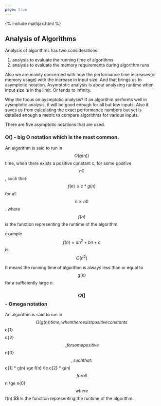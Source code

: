 ```yaml
---
page: true
---
```

{% include mathjax.html %}

## Analysis of Algorithms

Analysis of algorithms has two considerations:
1) analysis to evaluate the running time of algorithms
2) analysis to evaluate the memory requirements during algorithm runs

Also we are mainly concerned with how the performance time increases(or memory usage) with the increase in input size.
And that brings us to asymptotic notation.
Asymptotic analysis is about analyzing runtime when input size is in the limit. Or tends to infinity.
 
Why the focus on aysmptotic analysis?
If an algorithm performs well in aysmptotic analysis, it will be good enough for all but few inputs.
Also it saves us from calculating the exact performance numbers but yet is detailed enough a metric to compare algorithms for various inputs.


There are five asymptotic notations that are used.

### O() - big O notation which is the most common.

An algorithm is said to run in $$O(g(n))$$ time, when there exists a positive constant c, for some positive $$ n{0} $$, such that:
$$ f(n) \le c * g(n) $$ for all $$ n  \ge n{0}$$.
where $$f(n) $$ is the function representing the runtime of the algorithm.

example 
$$ f(n) = an^2 + bn +c $$ is $$ O(n^2) $$

It means the running time of algorithm is always less than or equal to $$g(n)$$ for a sufficiently large n.

### $$\Omega()$$ - Omega notation 

An algorithm is said to run in $$ \Omega(g(n)) time, when there exist positive constants $$c{1} $$ $$c{2}$$, for some positive $$ n{0} $$, such that:
$$ c{1] * g(n) \ge f(n) \le c{2} * g(n)$$ for all $$ n \ge n{0} $$
where $$ f(n) $$ is the function representing the runtime of the algorithm.




